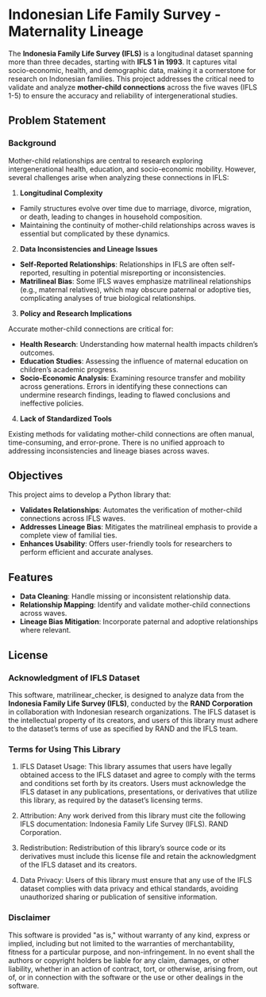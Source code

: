 # Indonesian Life Family Survey - Maternality Lineage 

The **Indonesia Family Life Survey (IFLS)** is a longitudinal dataset spanning more than three decades, starting with **IFLS 1 in 1993**. It captures vital socio-economic, health, and demographic data, making it a cornerstone for research on Indonesian families. This project addresses the critical need to validate and analyze **mother-child connections** across the five waves (IFLS 1-5) to ensure the accuracy and reliability of intergenerational studies.

## Problem Statement
### Background
Mother-child relationships are central to research exploring intergenerational health, education, and socio-economic mobility. However, several challenges arise when analyzing these connections in IFLS:

1. **Longitudinal Complexity**

- Family structures evolve over time due to marriage, divorce, migration, or death, leading to changes in household composition.
- Maintaining the continuity of mother-child relationships across waves is essential but complicated by these dynamics.
2. **Data Inconsistencies and Lineage Issues**

- **Self-Reported Relationships**: Relationships in IFLS are often self-reported, resulting in potential misreporting or inconsistencies.
- **Matrilineal Bias**: Some IFLS waves emphasize matrilineal relationships (e.g., maternal relatives), which may obscure paternal or adoptive ties, complicating analyses of true biological relationships.
3. **Policy and Research Implications**

Accurate mother-child connections are critical for:
- **Health Research**: Understanding how maternal health impacts children’s outcomes.
- **Education Studies**: Assessing the influence of maternal education on children’s academic progress.
- **Socio-Economic Analysis**: Examining resource transfer and mobility across generations.
Errors in identifying these connections can undermine research findings, leading to flawed conclusions and ineffective policies.

4. **Lack of Standardized Tools**

Existing methods for validating mother-child connections are often manual, time-consuming, and error-prone. There is no unified approach to addressing inconsistencies and lineage biases across waves.

## Objectives
This project aims to develop a Python library that:

- **Validates Relationships**: Automates the verification of mother-child connections across IFLS waves.
- **Addresses Lineage Bias**: Mitigates the matrilineal emphasis to provide a complete view of familial ties.
- **Enhances Usability**: Offers user-friendly tools for researchers to perform efficient and accurate analyses.

## Features
- **Data Cleaning**: Handle missing or inconsistent relationship data.
- **Relationship Mapping**: Identify and validate mother-child connections across waves.
- **Lineage Bias Mitigation**: Incorporate paternal and adoptive relationships where relevant.

## License

### Acknowledgment of IFLS Dataset
This software, matrilinear_checker, is designed to analyze data from the **Indonesia Family Life Survey (IFLS)**, conducted by the **RAND Corporation** in collaboration with Indonesian research organizations. The IFLS dataset is the intellectual property of its creators, and users of this library must adhere to the dataset’s terms of use as specified by RAND and the IFLS team.

### Terms for Using This Library
1. IFLS Dataset Usage:
This library assumes that users have legally obtained access to the IFLS dataset and agree to comply with the terms and conditions set forth by its creators.
Users must acknowledge the IFLS dataset in any publications, presentations, or derivatives that utilize this library, as required by the dataset’s licensing terms.

2. Attribution:
Any work derived from this library must cite the following IFLS documentation:
Indonesia Family Life Survey (IFLS). RAND Corporation.

3. Redistribution:
Redistribution of this library’s source code or its derivatives must include this license file and retain the acknowledgment of the IFLS dataset and its creators.
4. Data Privacy:
Users of this library must ensure that any use of the IFLS dataset complies with data privacy and ethical standards, avoiding unauthorized sharing or publication of sensitive information.

### Disclaimer
This software is provided "as is," without warranty of any kind, express or implied, including but not limited to the warranties of merchantability, fitness for a particular purpose, and non-infringement. In no event shall the authors or copyright holders be liable for any claim, damages, or other liability, whether in an action of contract, tort, or otherwise, arising from, out of, or in connection with the software or the use or other dealings in the software.



